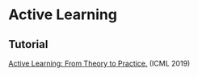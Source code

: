 # Active Learning

## Tutorial
[Active Learning: From Theory to Practice.](https://icml.cc/Conferences/2019/ScheduleMultitrack?event=4341) (ICML 2019)


